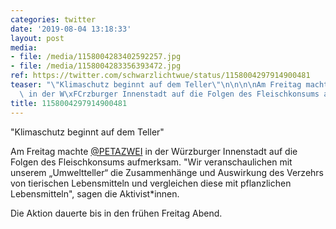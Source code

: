 ```yaml
---
categories: twitter
date: '2019-08-04 13:18:33'
layout: post
media:
- file: /media/1158004283402592257.jpg
- file: /media/1158004283356393472.jpg
ref: https://twitter.com/schwarzlichtwue/status/1158004297914900481
teaser: "\"Klimaschutz beginnt auf dem Teller\"\n\n\n\nAm Freitag machte [@PETAZWEI](https://twitter.com/PETAZWEI)\
  \ in der W\xFCrzburger Innenstadt auf die Folgen des Fleischkonsums aufmerksam. "
title: 1158004297914900481
---
```

"Klimaschutz beginnt auf dem Teller"



Am Freitag machte [@PETAZWEI](https://twitter.com/PETAZWEI) in der Würzburger Innenstadt auf die Folgen des Fleischkonsums aufmerksam. 
"Wir veranschaulichen mit unserem „Umweltteller“ die Zusammenhänge und Auswirkung des Verzehrs von tierischen Lebensmitteln und vergleichen diese mit pflanzlichen Lebensmitteln", sagen die Aktivist\*innen.



Die Aktion dauerte bis in den frühen Freitag Abend.